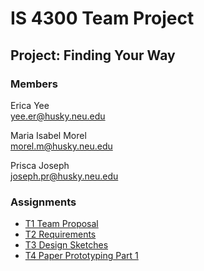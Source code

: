 # IS 4300 Team Project

## Project: Finding Your Way

### Members
Erica Yee  
yee.er@husky.neu.edu

Maria Isabel Morel  
morel.m@husky.neu.edu

Prisca Joseph  
joseph.pr@husky.neu.edu

### Assignments
* [T1 Team Proposal](assignments/T1-JosephMorelYee.pdf)
* [T2 Requirements](assignments/T2-JosephMorelYee.pdf)
* [T3 Design Sketches](assignments/T3-JosephMorelYee.pdf)
* [T4 Paper Prototyping Part 1](assignments/T4-JosephMorelYee.pdf)
